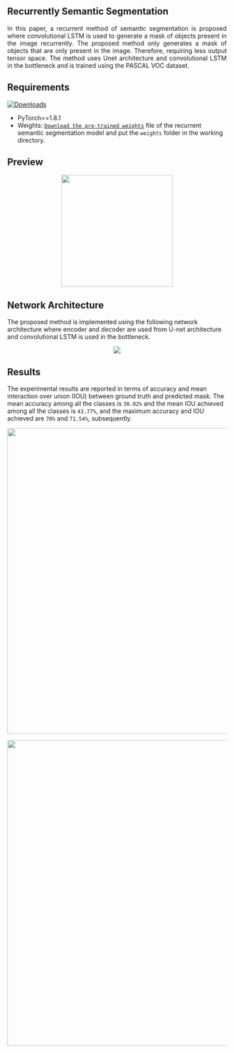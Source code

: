 ## Recurrently Semantic Segmentation
<p align="justify">
  In this paper, a recurrent method of semantic segmentation is proposed where convolutional LSTM is used to generate a mask of objects present in the image recurrently. The proposed method only generates a mask of objects that are only present in the image. Therefore, requiring less output tensor space. The method uses Unet architecture and convolutional LSTM in the bottleneck and is trained using the PASCAL VOC dataset.
</p>

## Requirements
[![Downloads](https://img.shields.io/badge/download-weights-fc2003.svg?style=popout-flat&logo=mega)](https://mega.nz/folder/6lE0TLKQ#9JDOk31P3HAuHVrJuimJRg)

- PyTorch==1.8.1
- Weights: [```Download the pre-trained weights```](https://mega.nz/folder/6lE0TLKQ#9JDOk31P3HAuHVrJuimJRg) file of the recurrent semantic segmentation model and put the ```weights``` folder in the working directory.

## Preview
<p align="center">
  <img src="https://user-images.githubusercontent.com/37298971/146846843-1feef668-0af7-42c0-8e8d-bb2b4888ed81.gif" width="256">
</p>

## Network Architecture 
The proposed method is implemented using the following network architecture where encoder and decoder are used from U-net architecture and convolutional LSTM is used in the bottleneck. 

<p align="center">
  <img src="https://user-images.githubusercontent.com/37298971/146846653-96bbdbff-77eb-44ea-8395-5be6d40d5eac.jpg">
</p>

## Results
The experimental results are reported in terms of accuracy and mean interaction over union (IOU) between ground truth and predicted mask. The mean accuracy among all the classes is ```30.02%``` and the mean IOU achieved among all the classes is ```43.77%```, and the maximum accuracy and IOU achieved are ```70%``` and ```71.54%```, subsequently.

<p align="center">
  <img src="https://user-images.githubusercontent.com/37298971/146848376-936c1f41-d140-49da-9fe5-d0a8b1e58843.jpg" width="700">
</p>

<p align="center">
  <img src="https://user-images.githubusercontent.com/37298971/146848385-7e0135cc-e261-436f-b668-f0a3c9b0c24c.jpg" width="700">
</p>
